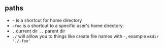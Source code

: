 ## paths
- `~` is a shortcut  for home directory
- `~foo` is a shortcut to a specific user's home directory.
- `.` current dir `..` parent dir
- `./` will alllow you to things like create file names with `-`, example `mkdir './-foo'`
